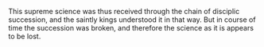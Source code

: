 This supreme science was thus received through the chain of disciplic succession, and the saintly kings understood it in that way. But in course of time the succession was broken, and therefore the science as it is appears to be lost.